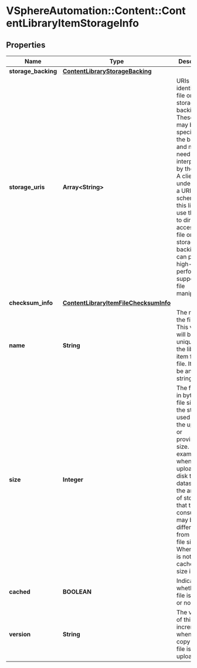# VSphereAutomation::Content::ContentLibraryItemStorageInfo

## Properties
Name | Type | Description | Notes
------------ | ------------- | ------------- | -------------
**storage_backing** | [**ContentLibraryStorageBacking**](ContentLibraryStorageBacking.md) |  | 
**storage_uris** | **Array&lt;String&gt;** | URIs that identify the file on the storage backing. &lt;p&gt; These URIs may be specific to the backing and may need interpretation by the client. A client that understands a URI scheme in this list may use that URI to directly access the file on the storage backing. This can provide high-performance support for file manipulation. | 
**checksum_info** | [**ContentLibraryItemFileChecksumInfo**](ContentLibraryItemFileChecksumInfo.md) |  | [optional] 
**name** | **String** | The name of the file. &lt;p&gt; This value will be unique within the library item for each file. It cannot be an empty string. | 
**size** | **Integer** | The file size, in bytes. The file size is the storage used and not the uploaded or provisioned size. For example, when uploading a disk to a datastore, the amount of storage that the disk consumes may be different from the disk file size. When the file is not cached, the size is 0. | 
**cached** | **BOOLEAN** | Indicates whether the file is on disk or not. | 
**version** | **String** | The version of this file; incremented when a new copy of the file is uploaded. | 


